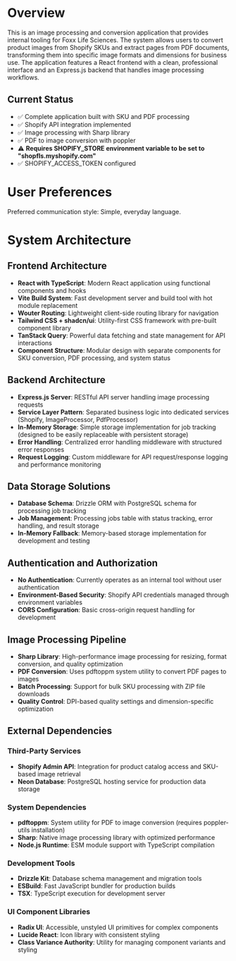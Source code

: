 # Overview

This is an image processing and conversion application that provides internal tooling for Foxx Life Sciences. The system allows users to convert product images from Shopify SKUs and extract pages from PDF documents, transforming them into specific image formats and dimensions for business use. The application features a React frontend with a clean, professional interface and an Express.js backend that handles image processing workflows.

## Current Status
- ✅ Complete application built with SKU and PDF processing
- ✅ Shopify API integration implemented  
- ✅ Image processing with Sharp library
- ✅ PDF to image conversion with poppler
- ⚠️ **Requires SHOPIFY_STORE environment variable to be set to "shopfls.myshopify.com"**
- ✅ SHOPIFY_ACCESS_TOKEN configured

# User Preferences

Preferred communication style: Simple, everyday language.

# System Architecture

## Frontend Architecture
- **React with TypeScript**: Modern React application using functional components and hooks
- **Vite Build System**: Fast development server and build tool with hot module replacement
- **Wouter Routing**: Lightweight client-side routing library for navigation
- **Tailwind CSS + shadcn/ui**: Utility-first CSS framework with pre-built component library
- **TanStack Query**: Powerful data fetching and state management for API interactions
- **Component Structure**: Modular design with separate components for SKU conversion, PDF processing, and system status

## Backend Architecture
- **Express.js Server**: RESTful API server handling image processing requests
- **Service Layer Pattern**: Separated business logic into dedicated services (Shopify, ImageProcessor, PdfProcessor)
- **In-Memory Storage**: Simple storage implementation for job tracking (designed to be easily replaceable with persistent storage)
- **Error Handling**: Centralized error handling middleware with structured error responses
- **Request Logging**: Custom middleware for API request/response logging and performance monitoring

## Data Storage Solutions
- **Database Schema**: Drizzle ORM with PostgreSQL schema for processing job tracking
- **Job Management**: Processing jobs table with status tracking, error handling, and result storage
- **In-Memory Fallback**: Memory-based storage implementation for development and testing

## Authentication and Authorization
- **No Authentication**: Currently operates as an internal tool without user authentication
- **Environment-Based Security**: Shopify API credentials managed through environment variables
- **CORS Configuration**: Basic cross-origin request handling for development

## Image Processing Pipeline
- **Sharp Library**: High-performance image processing for resizing, format conversion, and quality optimization
- **PDF Conversion**: Uses pdftoppm system utility to convert PDF pages to images
- **Batch Processing**: Support for bulk SKU processing with ZIP file downloads
- **Quality Control**: DPI-based quality settings and dimension-specific optimization

## External Dependencies

### Third-Party Services
- **Shopify Admin API**: Integration for product catalog access and SKU-based image retrieval
- **Neon Database**: PostgreSQL hosting service for production data storage

### System Dependencies
- **pdftoppm**: System utility for PDF to image conversion (requires poppler-utils installation)
- **Sharp**: Native image processing library with optimized performance
- **Node.js Runtime**: ESM module support with TypeScript compilation

### Development Tools
- **Drizzle Kit**: Database schema management and migration tools
- **ESBuild**: Fast JavaScript bundler for production builds
- **TSX**: TypeScript execution for development server

### UI Component Libraries
- **Radix UI**: Accessible, unstyled UI primitives for complex components
- **Lucide React**: Icon library with consistent styling
- **Class Variance Authority**: Utility for managing component variants and styling